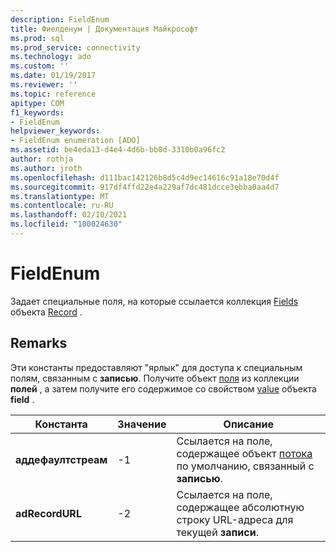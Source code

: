 ```yaml
---
description: FieldEnum
title: Фиелденум | Документация Майкрософт
ms.prod: sql
ms.prod_service: connectivity
ms.technology: ado
ms.custom: ''
ms.date: 01/19/2017
ms.reviewer: ''
ms.topic: reference
apitype: COM
f1_keywords:
- FieldEnum
helpviewer_keywords:
- FieldEnum enumeration [ADO]
ms.assetid: be4eda13-d4e4-4d6b-bb0d-3310b0a96fc2
author: rothja
ms.author: jroth
ms.openlocfilehash: d111bac142126b8d5c4d9ec14616c91a18e70d4f
ms.sourcegitcommit: 917df4ffd22e4a229af7dc481dcce3ebba0aa4d7
ms.translationtype: MT
ms.contentlocale: ru-RU
ms.lasthandoff: 02/10/2021
ms.locfileid: "100024630"
---
```

# <a name="fieldenum"></a>FieldEnum
Задает специальные поля, на которые ссылается коллекция [Fields](./fields-collection-ado.md) объекта [Record](./record-object-ado.md) .  
  
## <a name="remarks"></a>Remarks  
 Эти константы предоставляют "ярлык" для доступа к специальным полям, связанным с **записью**. Получите объект [поля](./field-object.md) из коллекции **полей** , а затем получите его содержимое со свойством [value](./value-property-ado.md) объекта **field** .  
  
|Константа|Значение|Описание|  
|--------------|-----------|-----------------|  
|**аддефаултстреам**|-1|Ссылается на поле, содержащее объект [потока](./stream-object-ado.md) по умолчанию, связанный с **записью**.|  
|**adRecordURL**|-2|Ссылается на поле, содержащее абсолютную строку URL-адреса для текущей **записи**.|
